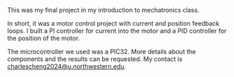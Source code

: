 This was my final project in my introduction to mechatronics class.

In short, it was a motor control project with current and position feedback loops. I built a PI controller for current into the motor and a PID controller for the position of the motor.

The microcontroller we used was a PIC32. More details about the components and the results can be requested. My contact is charlescheng2024@u.northwestern.edu.
